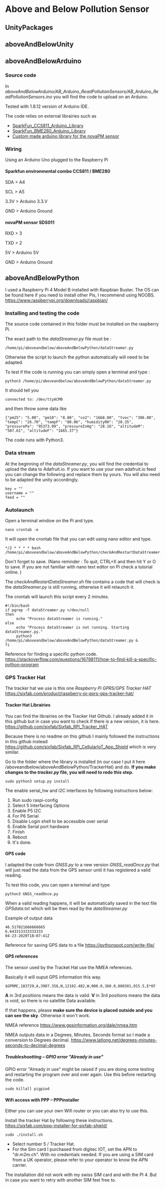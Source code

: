 # Above and Below Pollution Sensor

## UnityPackages

## aboveAndBelowUnity


## aboveAndBelowArduino

### Source code
In *aboveAndBelowArduino/AB_Arduino_ReadPollutionSensors/AB_Arduino_ReadPollutionSensors.ino* you will find the code to upload on an Arduino. 

Tested with 1.8.12 version of Arduino IDE.

The code relies on external librairies such as 
* [SparkFun_CCS811_Arduino_Library](https://github.com/sparkfun/SparkFun_CCS811_Arduino_Library)
* [SparkFun_BME280_Arduino_Library](https://github.com/sparkfun/SparkFun_BME280_Arduino_Library)
* [Custom made arduino library for the novaPM sensor](https://github.com/lauraperrenoud/novaPM)
 

### Wiring
Using an Arduino Uno plugged to the Raspberry Pi

#### Sparkfun environmental combo CCS811 / BME280

SDA > A4

SCL > A5

3.3V > Arduino 3.3.V

GND > Arduino Ground

#### novaPM sensor SDS011

RXD > 3

TXD > 2

5V > Arduino 5V

GND > Arduino Ground

## aboveAndBelowPython
 
I used a Raspberry Pi 4 Model B installed with Raspbian Buster. 
The OS can be found here if you need to install other Pis, I recommend using NOOBS. https://www.raspberrypi.org/downloads/raspbian/

### Installing and testing the code
The source code contained in this folder must be installed on the raspberry Pi. 

The exact path to the *dataStreamer.py* file must be :
```
/home/pi/aboveandbelow/aboveAndBelowPython/dataStreamer.py
```
Otherwise the script to launch the python automatically will need to be adapted. 

To test if the code is running you can simply open a terminal and type :
```
python3 /home/pi/aboveandbelow/aboveAndBelowPython/dataStreamer.py
```
It should tell you
```
connected to: /dev/ttyACM0
```
and then throw some data like
```
{"pm25": "5.00", "pm10": "8.80", "co2": "1668.00", "tvoc": "306.00", "tempC": "26.70", "tempF": "80.06", "humidityRH": "20.35", "pressurePa": "95373.99", "pressureInHg": "28.16", "altitudeM": "507.61", "altitudeF": "1665.37"}
```
The code runs with Python3. 

### Data stream

At the beginning of the *dataStreamer.py*, you will find the credential to upload the data to Adafruit.io. If you want to use your own adafruit.io feed you can change the following and replace them by yours. You will also need to be adapted the unity accordingly. 
```
key = ""
username = ""
feed = ""
```

### Autolaunch

Open a terminal window on the Pi and type.
```
nano crontab -e
```
It will open the crontab file that you can edit using nano editor and type. 
```
*/2 * * * * bash /home/pi/aboveandbelow/aboveAndBelowPython/checkAndRestartDataStreamer.sh
```
Don't forget to save. (Nano reminder : To quit, CTRL+X and then hit Y or O to save. If you are not familiar with nano text editor on Pi check a tutorial online. )

The *checkAndRestartDataStreamer.sh* file contains a code that will check is the *dataStreamer.py* is still running, otherwise it will relaunch it. 

The crontab will launch this script every 2 minutes. 

```
#!/bin/bash
if pgrep -f dataStreamer.py >/dev/null
then
     echo "Process dataStreamer is running."
else
     echo "Process dataStreamer is not running. Starting dataStreamer.py."
   	 python3 /home/pi/aboveandbelow/aboveAndBelowPython/dataStreamer.py &
fi
```
Reference for finding a specific python code. 
https://stackoverflow.com/questions/16798111/how-to-find-kill-a-specific-python-program


### GPS Tracker Hat
The tracker hat we use is this one *Raspberry Pi GPRS/GPS Tracker HAT*
https://sixfab.com/product/raspberry-pi-gprs-gps-tracker-hat/


#### Tracker Hat Librairies
You can find the librairies on the Tracker Hat Github. I already added it in this github but in case you want to check if there is a new version, it is here. 
https://github.com/sixfab/Sixfab_RPi_Tracker_HAT

Because there is no readme on this github I mainly followed the instructions in this github instead https://github.com/sixfab/Sixfab_RPi_CellularIoT_App_Shield  which is very similar. 

Go to the folder where the library is installed (in our case I put it here /aboveandbelow/aboveAndBelowPython/TrackerHat) and do. **If you make changes to the _tracker.py_ file, you will need to redo this step.**
```
sudo python3 setup.py install
```
The enable serial_hw and I2C interfaces by following instructions below:
1. Run sudo raspi-config
2. Select 5 Interfacing Options
3. Enable P5 I2C
4. For P6 Serial
5. Disable Login shell to be accessible over serial
6. Enable Serial port hardware
7. Finish
8. Reboot
9. It's done.

#### GPS code
I adapted the code from *GNSS.py* to a new version *GNSS_readOnce.py* that will just read the data from the GPS sensor until it has registered a valid reading. 

To test this code, you can open a terminal and type 
```
python3 GNSS_readOnce.py
```
When a valid reading happens, it will be automatically saved in the text file *GPSdata.txt* which will be then read by the *dataStreamer.py*

Example of output data
```
46.517021666666665
6.643313333333333
04-23-2020T18:07:41Z
```

Reference for saving GPS data to a file
https://pythonspot.com/write-file/

#### GPS references
The sensor used by the Tracket Hat use the NMEA references.

Basically it will ouput GPS information this way. 
```
$GPRMC,183729,A,3907.356,N,12102.482,W,000.0,360.0,080301,015.5,E*6F
```
**A** in 3rd positions means the data is valid. 
**V** in 3rd positions means the data is void, so there is no satellite Data available.

If that happens, please **make sure the device is placed outside and you can see the sky**. Otherwise it won't work.

NMEA reference
https://www.gpsinformation.org/dale/nmea.htm

NMEA outputs data in a Degrees, Minutes, Seconds format so I made a conversion to Degrees decimal. 
https://www.latlong.net/degrees-minutes-seconds-to-decimal-degrees



##### Troubleshootting – GPIO error "Already in use"
GPIO error "Already in use" might be raised if you are doing some testing and restarting the program over and over again. 
Use this before restarting the code.
```
sudo killall pigpiod
```

#### Wifi access with PPP – PPPinstaller
Either you can use your own Wifi router or you can also try to use this.

Install the tracker Hat by following these instructions. 
https://sixfab.com/ppp-installer-for-sixfab-shield/
```
sudo ./install.sh
```
* Select number 5 / Tracker Hat. 
* For the Sim card I purchased from digitec IOT, set the APN to "dr.m2m.ch". With no credentials needed. If you are using a SIM card from a UK operator, please refer to your operator to know the APN carrier. 

The installation did not work with my swiss SIM card and with the PI 4. But in case you want to retry with another SIM feel free to. 



